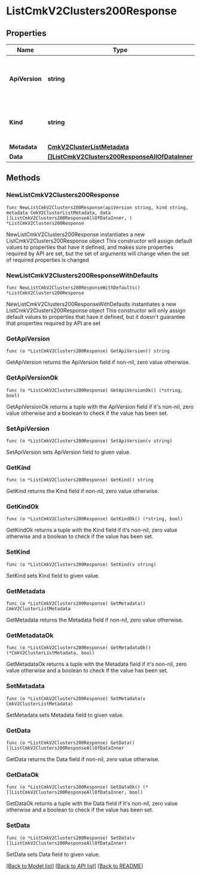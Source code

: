 # ListCmkV2Clusters200Response

## Properties

Name | Type | Description | Notes
------------ | ------------- | ------------- | -------------
**ApiVersion** | **string** | APIVersion defines the schema version of this representation of a resource. | [readonly] 
**Kind** | **string** | Kind defines the object this REST resource represents. | [readonly] 
**Metadata** | [**CmkV2ClusterListMetadata**](CmkV2ClusterListMetadata.md) |  | 
**Data** | [**[]ListCmkV2Clusters200ResponseAllOfDataInner**](ListCmkV2Clusters200ResponseAllOfDataInner.md) |  | 

## Methods

### NewListCmkV2Clusters200Response

`func NewListCmkV2Clusters200Response(apiVersion string, kind string, metadata CmkV2ClusterListMetadata, data []ListCmkV2Clusters200ResponseAllOfDataInner, ) *ListCmkV2Clusters200Response`

NewListCmkV2Clusters200Response instantiates a new ListCmkV2Clusters200Response object
This constructor will assign default values to properties that have it defined,
and makes sure properties required by API are set, but the set of arguments
will change when the set of required properties is changed

### NewListCmkV2Clusters200ResponseWithDefaults

`func NewListCmkV2Clusters200ResponseWithDefaults() *ListCmkV2Clusters200Response`

NewListCmkV2Clusters200ResponseWithDefaults instantiates a new ListCmkV2Clusters200Response object
This constructor will only assign default values to properties that have it defined,
but it doesn't guarantee that properties required by API are set

### GetApiVersion

`func (o *ListCmkV2Clusters200Response) GetApiVersion() string`

GetApiVersion returns the ApiVersion field if non-nil, zero value otherwise.

### GetApiVersionOk

`func (o *ListCmkV2Clusters200Response) GetApiVersionOk() (*string, bool)`

GetApiVersionOk returns a tuple with the ApiVersion field if it's non-nil, zero value otherwise
and a boolean to check if the value has been set.

### SetApiVersion

`func (o *ListCmkV2Clusters200Response) SetApiVersion(v string)`

SetApiVersion sets ApiVersion field to given value.


### GetKind

`func (o *ListCmkV2Clusters200Response) GetKind() string`

GetKind returns the Kind field if non-nil, zero value otherwise.

### GetKindOk

`func (o *ListCmkV2Clusters200Response) GetKindOk() (*string, bool)`

GetKindOk returns a tuple with the Kind field if it's non-nil, zero value otherwise
and a boolean to check if the value has been set.

### SetKind

`func (o *ListCmkV2Clusters200Response) SetKind(v string)`

SetKind sets Kind field to given value.


### GetMetadata

`func (o *ListCmkV2Clusters200Response) GetMetadata() CmkV2ClusterListMetadata`

GetMetadata returns the Metadata field if non-nil, zero value otherwise.

### GetMetadataOk

`func (o *ListCmkV2Clusters200Response) GetMetadataOk() (*CmkV2ClusterListMetadata, bool)`

GetMetadataOk returns a tuple with the Metadata field if it's non-nil, zero value otherwise
and a boolean to check if the value has been set.

### SetMetadata

`func (o *ListCmkV2Clusters200Response) SetMetadata(v CmkV2ClusterListMetadata)`

SetMetadata sets Metadata field to given value.


### GetData

`func (o *ListCmkV2Clusters200Response) GetData() []ListCmkV2Clusters200ResponseAllOfDataInner`

GetData returns the Data field if non-nil, zero value otherwise.

### GetDataOk

`func (o *ListCmkV2Clusters200Response) GetDataOk() (*[]ListCmkV2Clusters200ResponseAllOfDataInner, bool)`

GetDataOk returns a tuple with the Data field if it's non-nil, zero value otherwise
and a boolean to check if the value has been set.

### SetData

`func (o *ListCmkV2Clusters200Response) SetData(v []ListCmkV2Clusters200ResponseAllOfDataInner)`

SetData sets Data field to given value.



[[Back to Model list]](../README.md#documentation-for-models) [[Back to API list]](../README.md#documentation-for-api-endpoints) [[Back to README]](../README.md)


